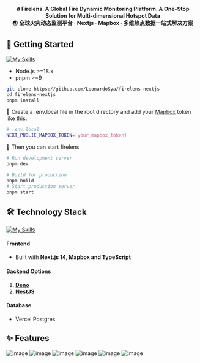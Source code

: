 <p align="center">
  <strong>🔥 Firelens. A Global Fire Dynamic Monitoring Platform. A One-Stop Solution for Multi-dimensional Hotspot Data</strong><br/>
  <strong>🌏 全球火灾动态监测平台 · Nextjs · Mapbox · 多维热点数据一站式解决方案 </strong>
</p>

## 🚀 Getting Started
[![My Skills](https://skillicons.dev/icons?i=nodejs,pnpm)](https://skillicons.dev)
- Node.js >=18.x
- pnpm >=9
```bash
git clone https://github.com/LeonardoSya/firelens-nextjs
cd firelens-nextjs
pnpm install
```
👋 Create a .env.local file in the root directory and add your [Mapbox](https://www.mapbox.com/) token like this:
```bash
# .env.local
NEXT_PUBLIC_MAPBOX_TOKEN=[your_mapbox_token]
```
🤩 Then you can start firelens
```bash
# Run development server
pnpm dev

# Build for production
pnpm build
# Start production server
pnpm start
```

## 🛠️ Technology Stack
[![My Skills](https://skillicons.dev/icons?i=react,nextjs,ts,postgres,tailwind,redux,deno,nestjs)](https://skillicons.dev)
#### Frontend
- Built with **Next.js 14, Mapbox and TypeScript**

#### Backend Options
1. [**Deno**](https://github.com/LeonardoSya/firelens-deno)
2. [**NestJS**](https://github.com/LeonardoSya/firelens-nestjs)

#### Database
- Vercel Postgres

## ✨ Features
![image](https://github.com/user-attachments/assets/481e4600-08f5-4ca0-9f5b-cfb10edfffc2)
![image](https://github.com/user-attachments/assets/bd9e1cb9-333f-4a5f-86b7-fa54da8ab6e3)
![image](https://github.com/user-attachments/assets/53fd5ab6-4e08-4c12-b62e-5f428a527993)
![image](https://github.com/user-attachments/assets/6e5af6a3-897f-4aa8-9530-18dfe35f91da)
![image](https://github.com/user-attachments/assets/30329d72-46b3-4acb-94fb-8885ad45f947)
![image](https://github.com/user-attachments/assets/74e66908-f0e3-4393-b93c-4c8b4151033e)

